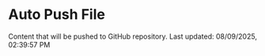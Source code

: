 # Auto Push File

Content that will be pushed to GitHub repository.
Last updated: 08/09/2025, 02:39:57 PM